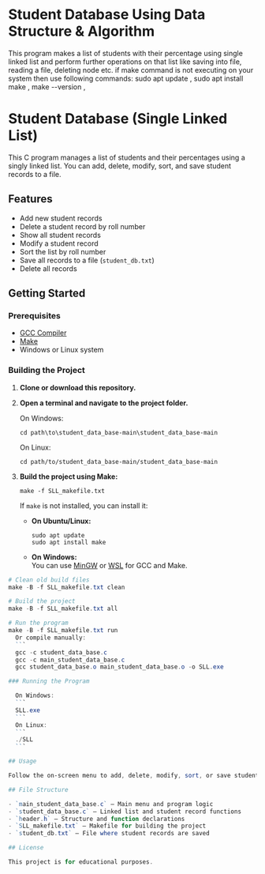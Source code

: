 # Student Database Using Data Structure & Algorithm
This program makes a list of students with their percentage using single linked list and perform further operations on that list like saving into file, reading a file, deleting node etc.
if make command is not executing on your system then use following commands:
sudo apt update , 
sudo apt install make , 
make --version , 
# Student Database (Single Linked List)

This C program manages a list of students and their percentages using a singly linked list. You can add, delete, modify, sort, and save student records to a file.

## Features

- Add new student records
- Delete a student record by roll number
- Show all student records
- Modify a student record
- Sort the list by roll number
- Save all records to a file (`student_db.txt`)
- Delete all records

## Getting Started

### Prerequisites

- [GCC Compiler](https://gcc.gnu.org/)
- [Make](https://www.gnu.org/software/make/)
- Windows or Linux system

### Building the Project

1. **Clone or download this repository.**
2. **Open a terminal and navigate to the project folder.**

   On Windows:
   ```
   cd path\to\student_data_base-main\student_data_base-main
   ```

   On Linux:
   ```
   cd path/to/student_data_base-main/student_data_base-main
   ```

3. **Build the project using Make:**
   ```
   make -f SLL_makefile.txt
   ```

   If `make` is not installed, you can install it:

   - **On Ubuntu/Linux:**
     ```
     sudo apt update
     sudo apt install make
     ```

   - **On Windows:**  
     You can use [MinGW](http://www.mingw.org/) or [WSL](https://docs.microsoft.com/en-us/windows/wsl/) for GCC and Make.

  ```powershell
  # Clean old build files
  make -B -f SLL_makefile.txt clean

  # Build the project
  make -B -f SLL_makefile.txt all

  # Run the program
  make -B -f SLL_makefile.txt run
    Or compile manually:
    ```
    gcc -c student_data_base.c
    gcc -c main_student_data_base.c
    gcc student_data_base.o main_student_data_base.o -o SLL.exe

### Running the Program

    On Windows:
    ```
    SLL.exe
    ```
    On Linux:
    ```
    ./SLL
    ```

## Usage

Follow the on-screen menu to add, delete, modify, sort, or save student records.

## File Structure

- `main_student_data_base.c` — Main menu and program logic
- `student_data_base.c` — Linked list and student record functions
- `header.h` — Structure and function declarations
- `SLL_makefile.txt` — Makefile for building the project
- `student_db.txt` — File where student records are saved

## License

This project is for educational purposes.
